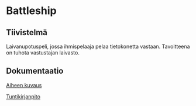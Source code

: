 # Battleship

## Tiivistelmä

Laivanupotuspeli, jossa ihmispelaaja pelaa tietokonetta vastaan. Tavoitteena on tuhota vastustajan laivasto.

## Dokumentaatio

[Aiheen kuvaus](dokumentaatio/aiheenKuvausJaRakenne.md)

[Tuntikirjanpito](dokumentaatio/tuntikirjanpito.md)

